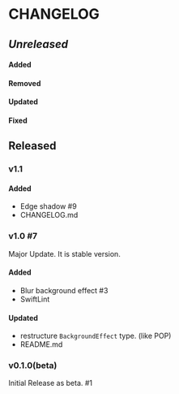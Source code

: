 # CHANGELOG

## *Unreleased*

#### Added

#### Removed

#### Updated

#### Fixed

## **Released**
### v1.1
#### Added
- Edge shadow #9
- CHANGELOG.md

### v1.0 #7
Major Update. It is stable version.

#### Added
- Blur background effect #3
- SwiftLint

#### Updated
- restructure `BackgroundEffect` type. (like POP)
- README.md

### v0.1.0(beta)
Initial Release as beta. #1
